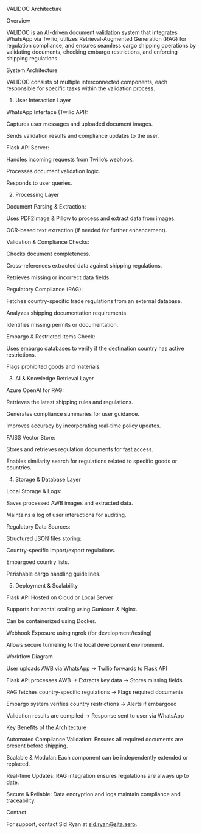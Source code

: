 VALIDOC Architecture

Overview

VALIDOC is an AI-driven document validation system that integrates WhatsApp via Twilio, utilizes Retrieval-Augmented Generation (RAG) for regulation compliance, and ensures seamless cargo shipping operations by validating documents, checking embargo restrictions, and enforcing shipping regulations.

System Architecture

VALIDOC consists of multiple interconnected components, each responsible for specific tasks within the validation process.

1. User Interaction Layer

WhatsApp Interface (Twilio API):

Captures user messages and uploaded document images.

Sends validation results and compliance updates to the user.

Flask API Server:

Handles incoming requests from Twilio’s webhook.

Processes document validation logic.

Responds to user queries.

2. Processing Layer

Document Parsing & Extraction:

Uses PDF2Image & Pillow to process and extract data from images.

OCR-based text extraction (if needed for further enhancement).

Validation & Compliance Checks:

Checks document completeness.

Cross-references extracted data against shipping regulations.

Retrieves missing or incorrect data fields.

Regulatory Compliance (RAG):

Fetches country-specific trade regulations from an external database.

Analyzes shipping documentation requirements.

Identifies missing permits or documentation.

Embargo & Restricted Items Check:

Uses embargo databases to verify if the destination country has active restrictions.

Flags prohibited goods and materials.

3. AI & Knowledge Retrieval Layer

Azure OpenAI for RAG:

Retrieves the latest shipping rules and regulations.

Generates compliance summaries for user guidance.

Improves accuracy by incorporating real-time policy updates.

FAISS Vector Store:

Stores and retrieves regulation documents for fast access.

Enables similarity search for regulations related to specific goods or countries.

4. Storage & Database Layer

Local Storage & Logs:

Saves processed AWB images and extracted data.

Maintains a log of user interactions for auditing.

Regulatory Data Sources:

Structured JSON files storing:

Country-specific import/export regulations.

Embargoed country lists.

Perishable cargo handling guidelines.

5. Deployment & Scalability

Flask API Hosted on Cloud or Local Server

Supports horizontal scaling using Gunicorn & Nginx.

Can be containerized using Docker.

Webhook Exposure using ngrok (for development/testing)

Allows secure tunneling to the local development environment.

Workflow Diagram

User uploads AWB via WhatsApp → Twilio forwards to Flask API

Flask API processes AWB → Extracts key data → Stores missing fields

RAG fetches country-specific regulations → Flags required documents

Embargo system verifies country restrictions → Alerts if embargoed

Validation results are compiled → Response sent to user via WhatsApp

Key Benefits of the Architecture

Automated Compliance Validation: Ensures all required documents are present before shipping.

Scalable & Modular: Each component can be independently extended or replaced.

Real-time Updates: RAG integration ensures regulations are always up to date.

Secure & Reliable: Data encryption and logs maintain compliance and traceability.

Contact

For support, contact Sid Ryan at sid.ryan@sita.aero.
